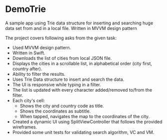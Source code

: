 # DemoTrie
A sample app using Trie data structure for inserting and searching huge data set from and in a local file. Written in MVVM design pattern

The project covers following asks from the given task:
* Used MVVM design pattern.
* Written in Swift.
* Downloads the list of cities from local JSON file.
* Displays the cities in a scrollable list, in alphabetical order (city first, country after). 
* Ability to filter the results.
* Uses Trie Data structure to insert and search the data.
* The UI is responsive while typing in a filter.
* The list is updated with every character added/removed to/from the filter.
* Each city's cell:
    * Shows the city and country code as title.
    * Shows the coordinates as subtitle.
    * When tapped, navigates the map to the coordinates of the city.
* Created a dynamic UI using SplitViewController that follows the provided wireframes.
* Provided some unit tests for validating search algorithm, VC and VM.
